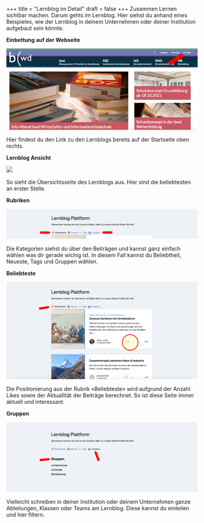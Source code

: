 +++
title = "Lernblog im Detail"
draft = false
+++
Zusammen Lernen sichtbar machen. Darum gehts im Lernblog. Hier siehst du anhand eines Beispieles, wie der Lernblog in deinem Unternehmen oder deiner Institution aufgebaut sein könnte.



**Einbettung auf der Webseite**

![](webseite.png)

Hier findest du den Link zu den Lernblogs bereits auf der Startseite oben rechts. 



**Lernblog Ansicht**

![](lernblog-übersicht.png)

So sieht die Übersichtsseite des Lernblogs aus. Hier sind die beliebtesten an erster Stelle. 



**Rubriken** 

![](kategorien.png)

Die Kategorien siehst du über den Beiträgen und kannst ganz einfach wählen was dir gerade wichig ist. In diesem Fall kannst du Beliebtheit, Neueste, Tags und Gruppen wählen. 





**Beliebteste**

![](beliebteste.png)

Die Positionierung aus der Rubrik «Beliebteste» wird aufgrund der Anzahl Likes sowie der Aktuallität der Beiträge berechnet. So ist diese Seite immer aktuell und interessant. 



**Gruppen** 

![](gruppen_bearbeitet-1.png)

Vielleicht schreiben in deiner Institution oder deinem Unternehmen ganze Abteilungen, Klassen oder Teams am Lernblog. Diese kannst du einteilen und hier filtern.